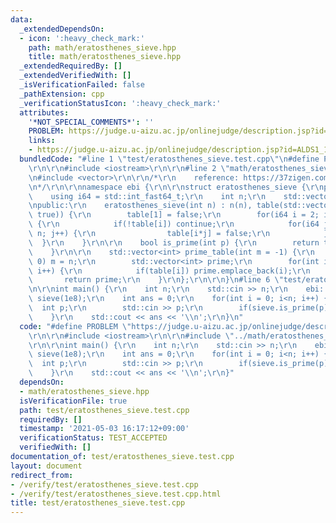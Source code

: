 ```yaml
---
data:
  _extendedDependsOn:
  - icon: ':heavy_check_mark:'
    path: math/eratosthenes_sieve.hpp
    title: math/eratosthenes_sieve.hpp
  _extendedRequiredBy: []
  _extendedVerifiedWith: []
  _isVerificationFailed: false
  _pathExtension: cpp
  _verificationStatusIcon: ':heavy_check_mark:'
  attributes:
    '*NOT_SPECIAL_COMMENTS*': ''
    PROBLEM: https://judge.u-aizu.ac.jp/onlinejudge/description.jsp?id=ALDS1_1_C
    links:
    - https://judge.u-aizu.ac.jp/onlinejudge/description.jsp?id=ALDS1_1_C
  bundledCode: "#line 1 \"test/eratosthenes_sieve.test.cpp\"\n#define PROBLEM \"https://judge.u-aizu.ac.jp/onlinejudge/description.jsp?id=ALDS1_1_C\"\
    \r\n\r\n#include <iostream>\r\n\r\n#line 2 \"math/eratosthenes_sieve.hpp\"\n\r\
    \n#include <vector>\r\n\r\n/*\r\n    reference: https://37zigen.com/sieve-eratosthenes/\r\
    \n*/\r\n\r\nnamespace ebi {\r\n\r\nstruct eratosthenes_sieve {\r\nprivate:\r\n\
    \    using i64 = std::int_fast64_t;\r\n    int n;\r\n    std::vector<bool> table;\r\
    \npublic:\r\n    eratosthenes_sieve(int n) : n(n), table(std::vector<bool>(n+1,\
    \ true)) {\r\n        table[1] = false;\r\n        for(i64 i = 2; i*i<=n; i++)\
    \ {\r\n            if(!table[i]) continue;\r\n            for(i64 j = i; i*j <=\
    \ n; j++) {\r\n                table[i*j] = false;\r\n            }\r\n      \
    \  }\r\n    }\r\n\r\n    bool is_prime(int p) {\r\n        return table[p];\r\n\
    \    }\r\n\r\n    std::vector<int> prime_table(int m = -1) {\r\n        if(m <\
    \ 0) m = n;\r\n        std::vector<int> prime;\r\n        for(int i = 2; i<=m;\
    \ i++) {\r\n            if(table[i]) prime.emplace_back(i);\r\n        }\r\n \
    \       return prime;\r\n    }\r\n};\r\n\r\n}\n#line 6 \"test/eratosthenes_sieve.test.cpp\"\
    \n\r\nint main() {\r\n    int n;\r\n    std::cin >> n;\r\n    ebi::eratosthenes_sieve\
    \ sieve(1e8);\r\n    int ans = 0;\r\n    for(int i = 0; i<n; i++) {\r\n      \
    \  int p;\r\n        std::cin >> p;\r\n        if(sieve.is_prime(p)) ans++;\r\n\
    \    }\r\n    std::cout << ans << '\\n';\r\n}\n"
  code: "#define PROBLEM \"https://judge.u-aizu.ac.jp/onlinejudge/description.jsp?id=ALDS1_1_C\"\
    \r\n\r\n#include <iostream>\r\n\r\n#include \"../math/eratosthenes_sieve.hpp\"\
    \r\n\r\nint main() {\r\n    int n;\r\n    std::cin >> n;\r\n    ebi::eratosthenes_sieve\
    \ sieve(1e8);\r\n    int ans = 0;\r\n    for(int i = 0; i<n; i++) {\r\n      \
    \  int p;\r\n        std::cin >> p;\r\n        if(sieve.is_prime(p)) ans++;\r\n\
    \    }\r\n    std::cout << ans << '\\n';\r\n}"
  dependsOn:
  - math/eratosthenes_sieve.hpp
  isVerificationFile: true
  path: test/eratosthenes_sieve.test.cpp
  requiredBy: []
  timestamp: '2021-05-03 16:17:12+09:00'
  verificationStatus: TEST_ACCEPTED
  verifiedWith: []
documentation_of: test/eratosthenes_sieve.test.cpp
layout: document
redirect_from:
- /verify/test/eratosthenes_sieve.test.cpp
- /verify/test/eratosthenes_sieve.test.cpp.html
title: test/eratosthenes_sieve.test.cpp
---
```

